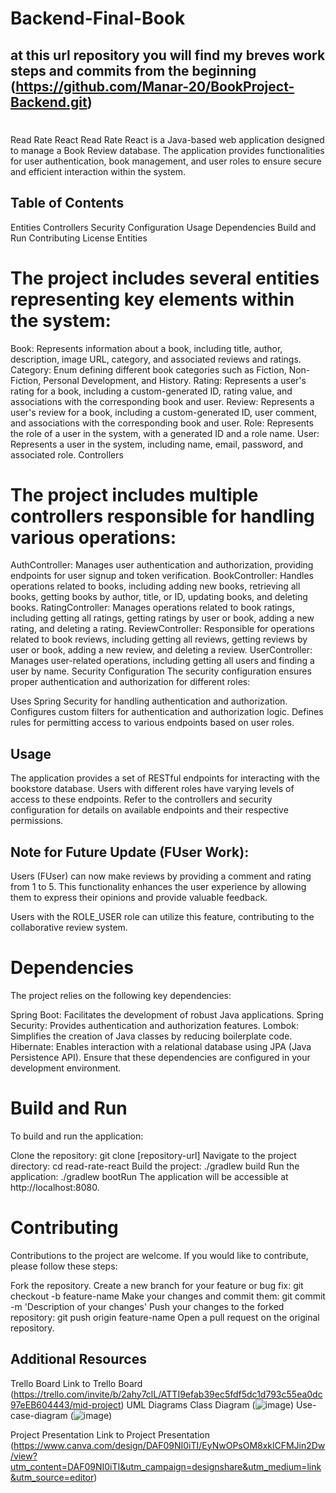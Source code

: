 # Backend-Final-Book
## at this url repository you will find my breves work steps and commits from the beginning  (https://github.com/Manar-20/BookProject-Backend.git)
# 
Read Rate React
Read Rate React is a Java-based web application designed to manage a Book Review database. The application provides functionalities for user authentication, book management, and user roles to ensure secure and efficient interaction within the system.

## Table of Contents
Entities
Controllers
Security Configuration
Usage
Dependencies
Build and Run
Contributing
License
Entities
# The project includes several entities representing key elements within the system:

Book: Represents information about a book, including title, author, description, image URL, category, and associated reviews and ratings.
Category: Enum defining different book categories such as Fiction, Non-Fiction, Personal Development, and History.
Rating: Represents a user's rating for a book, including a custom-generated ID, rating value, and associations with the corresponding book and user.
Review: Represents a user's review for a book, including a custom-generated ID, user comment, and associations with the corresponding book and user.
Role: Represents the role of a user in the system, with a generated ID and a role name.
User: Represents a user in the system, including name, email, password, and associated role.
Controllers
# The project includes multiple controllers responsible for handling various operations:

AuthController: Manages user authentication and authorization, providing endpoints for user signup and token verification.
BookController: Handles operations related to books, including adding new books, retrieving all books, getting books by author, title, or ID, updating books, and deleting books.
RatingController: Manages operations related to book ratings, including getting all ratings, getting ratings by user or book, adding a new rating, and deleting a rating.
ReviewController: Responsible for operations related to book reviews, including getting all reviews, getting reviews by user or book, adding a new review, and deleting a review.
UserController: Manages user-related operations, including getting all users and finding a user by name.
Security Configuration
The security configuration ensures proper authentication and authorization for different roles:

Uses Spring Security for handling authentication and authorization.
Configures custom filters for authentication and authorization logic.
Defines rules for permitting access to various endpoints based on user roles.
## Usage
The application provides a set of RESTful endpoints for interacting with the bookstore database. Users with different roles have varying levels of access to these endpoints. Refer to the controllers and security configuration for details on available endpoints and their respective permissions.
## Note for Future Update (FUser Work):
Users (FUser) can now make reviews by providing a comment and rating from 1 to 5. This functionality enhances the user experience by allowing them to express their opinions and provide valuable feedback.

Users with the ROLE_USER role can utilize this feature, contributing to the collaborative review system.
# Dependencies
The project relies on the following key dependencies:

Spring Boot: Facilitates the development of robust Java applications.
Spring Security: Provides authentication and authorization features.
Lombok: Simplifies the creation of Java classes by reducing boilerplate code.
Hibernate: Enables interaction with a relational database using JPA (Java Persistence API).
Ensure that these dependencies are configured in your development environment.

# Build and Run
To build and run the application:

Clone the repository: git clone [repository-url]
Navigate to the project directory: cd read-rate-react
Build the project: ./gradlew build
Run the application: ./gradlew bootRun
The application will be accessible at http://localhost:8080.

# Contributing
Contributions to the project are welcome. If you would like to contribute, please follow these steps:

Fork the repository.
Create a new branch for your feature or bug fix: git checkout -b feature-name
Make your changes and commit them: git commit -m 'Description of your changes'
Push your changes to the forked repository: git push origin feature-name
Open a pull request on the original repository.

## Additional Resources
Trello Board
Link to Trello Board (https://trello.com/invite/b/2ahy7clL/ATTI9efab39ec5fdf5dc1d793c55ea0dc97eEB604443/mid-project)
UML Diagrams
Class Diagram
(![image](https://github.com/Manar-20/Backend-Final-Book/assets/111026905/bc79823f-a381-442d-ae3d-b6b87ae397c0))
Use-case-diagram
(![image](https://github.com/Manar-20/Backend-Final-Book/assets/111026905/fed3ad9b-cd05-49b7-a11a-89733c6fe148))

Project Presentation
Link to Project Presentation (https://www.canva.com/design/DAF09NI0iTI/EyNwOPsOM8xklCFMJin2Dw/view?utm_content=DAF09NI0iTI&utm_campaign=designshare&utm_medium=link&utm_source=editor)

